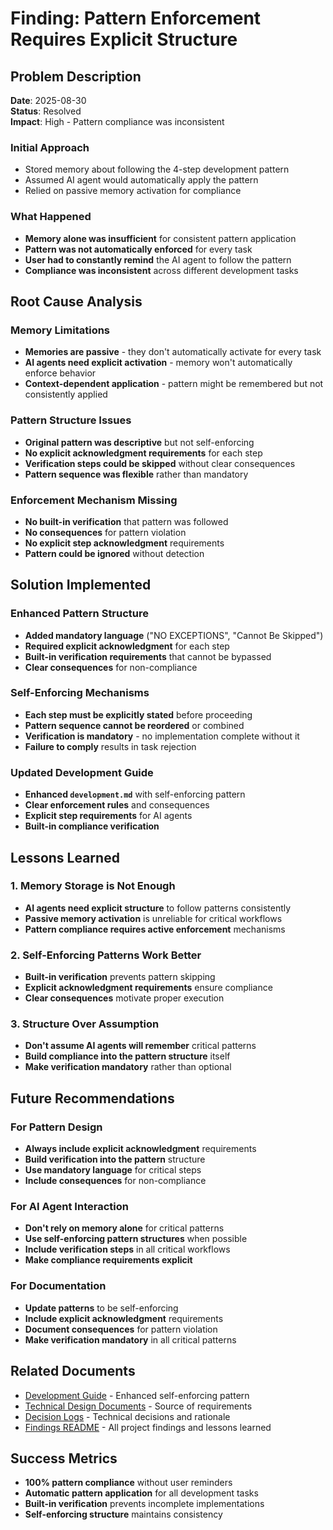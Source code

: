 # Finding: Pattern Enforcement Requires Explicit Structure

## Problem Description

**Date**: 2025-08-30  
**Status**: Resolved  
**Impact**: High - Pattern compliance was inconsistent

### **Initial Approach**
- Stored memory about following the 4-step development pattern
- Assumed AI agent would automatically apply the pattern
- Relied on passive memory activation for compliance

### **What Happened**
- **Memory alone was insufficient** for consistent pattern application
- **Pattern was not automatically enforced** for every task
- **User had to constantly remind** the AI agent to follow the pattern
- **Compliance was inconsistent** across different development tasks

## Root Cause Analysis

### **Memory Limitations**
- **Memories are passive** - they don't automatically activate for every task
- **AI agents need explicit activation** - memory won't automatically enforce behavior
- **Context-dependent application** - pattern might be remembered but not consistently applied

### **Pattern Structure Issues**
- **Original pattern was descriptive** but not self-enforcing
- **No explicit acknowledgment requirements** for each step
- **Verification steps could be skipped** without clear consequences
- **Pattern sequence was flexible** rather than mandatory

### **Enforcement Mechanism Missing**
- **No built-in verification** that pattern was followed
- **No consequences** for pattern violation
- **No explicit step acknowledgment** requirements
- **Pattern could be ignored** without detection

## Solution Implemented

### **Enhanced Pattern Structure**
- **Added mandatory language** ("NO EXCEPTIONS", "Cannot Be Skipped")
- **Required explicit acknowledgment** for each step
- **Built-in verification requirements** that cannot be bypassed
- **Clear consequences** for non-compliance

### **Self-Enforcing Mechanisms**
- **Each step must be explicitly stated** before proceeding
- **Pattern sequence cannot be reordered** or combined
- **Verification is mandatory** - no implementation complete without it
- **Failure to comply** results in task rejection

### **Updated Development Guide**
- **Enhanced `development.md`** with self-enforcing pattern
- **Clear enforcement rules** and consequences
- **Explicit step requirements** for AI agents
- **Built-in compliance verification**

## Lessons Learned

### **1. Memory Storage is Not Enough**
- **AI agents need explicit structure** to follow patterns consistently
- **Passive memory activation** is unreliable for critical workflows
- **Pattern compliance requires active enforcement** mechanisms

### **2. Self-Enforcing Patterns Work Better**
- **Built-in verification** prevents pattern skipping
- **Explicit acknowledgment requirements** ensure compliance
- **Clear consequences** motivate proper execution

### **3. Structure Over Assumption**
- **Don't assume AI agents will remember** critical patterns
- **Build compliance into the pattern structure** itself
- **Make verification mandatory** rather than optional

## Future Recommendations

### **For Pattern Design**
- **Always include explicit acknowledgment** requirements
- **Build verification into the pattern** structure
- **Use mandatory language** for critical steps
- **Include consequences** for non-compliance

### **For AI Agent Interaction**
- **Don't rely on memory alone** for critical patterns
- **Use self-enforcing pattern structures** when possible
- **Include verification steps** in all critical workflows
- **Make compliance requirements explicit**

### **For Documentation**
- **Update patterns** to be self-enforcing
- **Include explicit acknowledgment** requirements
- **Document consequences** for pattern violation
- **Make verification mandatory** in all critical patterns

## Related Documents

- [Development Guide](../development.md) - Enhanced self-enforcing pattern
- [Technical Design Documents](../technical-design/README.md) - Source of requirements
- [Decision Logs](../decisions/README.md) - Technical decisions and rationale
- [Findings README](README.md) - All project findings and lessons learned

## Success Metrics

- **100% pattern compliance** without user reminders
- **Automatic pattern application** for all development tasks
- **Built-in verification** prevents incomplete implementations
- **Self-enforcing structure** maintains consistency
